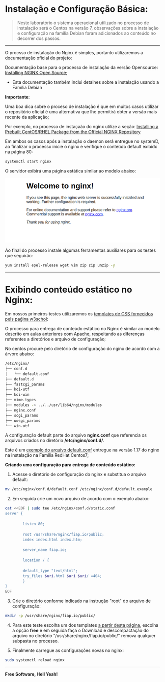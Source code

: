 
# Instalação e Configuração Básica:

> Neste laboratório o sistema operacional utilizado no processo de instalação será o Centos na versão 7, observações sobre a instalação e configuração na família Debian foram adicionados ao conteúdo no decorrer dos passos.

---

O procsso de instalação do Nginx é simples, portanto utilizaremos a documentação oficial do projeto:

Documentação base para o processo de instalação da versão Opensource:
[Installing NGINX Open Source](https://docs.nginx.com/nginx/admin-guide/installing-nginx/installing-nginx-open-source/);

* Esta documentação também inclui detalhes sobre a instalação usando a Família Debian

**Importante:**

Uma boa dica sobre o proceso de instalação é que em muitos casos utilizar o repositório oficial é uma alternativa que lhe permitirá obter a versão mais recente da aplicação;

Por exemplo, no processo de instaçaão do nginx utilize a seção: [Installing a Prebuilt CentOS/RHEL Package from the Official NGINX Repository](https://docs.nginx.com/nginx/admin-guide/installing-nginx/installing-nginx-open-source/#installing-a-prebuilt-centos-rhel-package-from-the-official-nginx-repository)

Em ambos os casos após a instalação o daemon será entregue no systemD, ao finalizar o processo inicie o nginx e verifique o conteúdo default exibido na página 80:

```sh
systemctl start nginx
```

O servidor exibirá uma página estática similar ao modelo abaixo:

![alt tag](https://github.com/fiapsistemaslinux/apostila/raw/master/images/nginx-004.png)


Ao final do processo instale algumas ferramentas auxiliares para os testes que seguirão:

```sh
yum install epel-release wget vim zip zip unzip -y
```

---

# Exibindo conteúdo estático no Nginx:

Em nossos primeiros testes utilizaremos os [templates de CSS fornecidos pels paǵina w3schol](https://www.w3schools.com/w3css/w3css_templates.asp):

O processo para entrega de conteúdo estático no Nginx é similar ao modelo descrito em aulas anteriores com Apache, respeitando as diferenças referentes a diretórios e arquivo de configuração;

No centos procure pelo diretório de configuração do nginx de acordo com a árvore abaixo:

```sh
/etc/nginx/
├── conf.d
│   └── default.conf
├── default.d
├── fastcgi_params
├── koi-utf
├── koi-win
├── mime.types
├── modules -> ../../usr/lib64/nginx/modules
├── nginx.conf
├── scgi_params
├── uwsgi_params
└── win-utf
```

A configuração default parte do arquivo **nginx.conf** que referencia os arquivos criados no diretório **/etc/nginx/conf.d/**.

Este é um [exemplo do arquivo default.conf](https://github.com/fiapsistemaslinux/apostila/raw/master/content/nginx/install/default.conf) entregue na versão 1.17 do nginx na instalação na Família RedHat Centos7;

**Criando uma configuração para entrega de conteúdo estático:**

1. Acesse o diretório de configuração do nginx e substitua o arquivo default:

```sh
mv /etc/nginx/conf.d/default.conf /etc/nginx/conf.d/default.example
```

2. Em seguida crie um novo arquivo de acordo com o exemplo abaixo:

```sh
cat <<EOF | sudo tee /etc/nginx/conf.d/static.conf
server {

        listen 80;

        root /usr/share/nginx/fiap.io/public;
        index index.html index.htm;

        server_name fiap.io;

        location / {

        default_type "text/html";
        try_files $uri.html $uri $uri/ =404;
        }
}
EOF
```

3. Crie o diretório conforme indicado na instrução "root" do arquivo de configuração:

```sh
mkdir -p /usr/share/nginx/fiap.io/public/
```

4. Para este teste escolha um dos templates [a partir desta página](https://w3cssthemes.com/), escolha a opção **free** e em seguida faça o Download e descompactação do arquivo no diretório "/usr/share/nginx/fiap.io/public/" remova qualquer subpasta no processo.

5. Finalmente carregue as configurações novas no nginx:

```sh
sudo systemctl reload nginx
```

----

**Free Software, Hell Yeah!**
